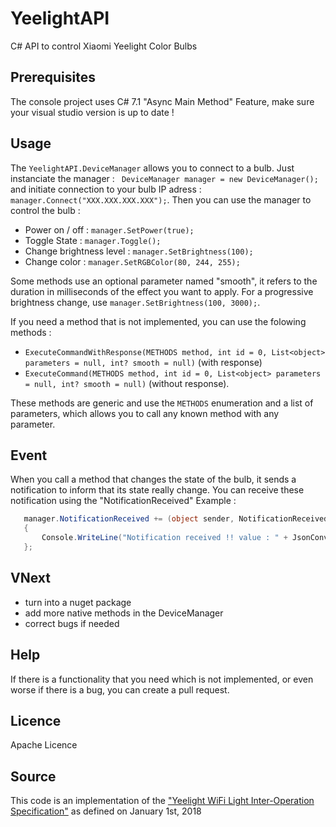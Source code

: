 # YeelightAPI
C# API to control Xiaomi Yeelight Color Bulbs

## Prerequisites
The console project uses C# 7.1 "Async Main Method" Feature, make sure your visual studio version is up to date !

## Usage
The `YeelightAPI.DeviceManager` allows you to connect to a bulb. Just instanciate the manager : ` DeviceManager manager = new DeviceManager();` and initiate connection to your bulb IP adress : `manager.Connect("XXX.XXX.XXX.XXX");`.
Then you can use the manager to control the bulb : 
* Power on / off : `manager.SetPower(true);`
* Toggle State : `manager.Toggle();`
* Change brightness level : `manager.SetBrightness(100);`
* Change color : `manager.SetRGBColor(80, 244, 255);`

Some methods use an optional parameter named "smooth", it refers to the duration in milliseconds of the effect you want to apply. For a progressive brightness change, use `manager.SetBrightness(100, 3000);`.

If you need a method that is not implemented, you can use the folowing methods :
* `ExecuteCommandWithResponse(METHODS method, int id = 0, List<object> parameters = null, int? smooth = null)` (with response) 
* `ExecuteCommand(METHODS method, int id = 0, List<object> parameters = null, int? smooth = null)` (without response).

These methods are generic and use the `METHODS` enumeration and a list of parameters, which allows you to call any known method with any parameter.

## Event
When you call a method that changes the state of the bulb, it sends a notification to inform that its state really change. You can receive these notification using the "NotificationReceived" 
Example : 
```csharp
   manager.NotificationReceived += (object sender, NotificationReceivedEventArgs arg) =>
   {
       Console.WriteLine("Notification received !! value : " + JsonConvert.SerializeObject(arg.Result));
   };
```

## VNext
* turn into a nuget package
* add more native methods in the DeviceManager
* correct bugs if needed

## Help
If there is a functionality that you need which is not implemented, or even worse if there is a bug, you can create a pull request.

## Licence

Apache Licence

## Source
This code is an implementation of the ["Yeelight WiFi Light Inter-Operation Specification"](http://www.yeelight.com/download/Yeelight_Inter-Operation_Spec.pdf "Link to Yeelight WiFi Light Inter-Operation Specification") as defined on January 1st, 2018
